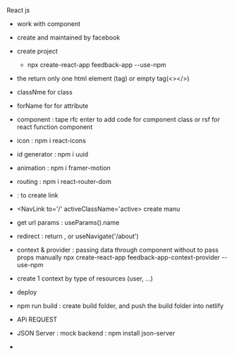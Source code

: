 React js 
- work with component
- create and maintained by facebook
- create project 
  -  npx create-react-app feedback-app --use-npm
- the return only one html element (tag) or empty tag(<></>)
- classNme for class
- forName for for attribute

- component : tape rfc enter to add code for component class or rsf for react function component
- icon : npm i react-icons

- id generator : npm i uuid
- animation : npm i framer-motion
- routing : npm i react-router-dom
- <Link to='/'/> : to create link
- <NavLink to='/'  activeClassName='active> create manu
- get url params : useParams().name
- redirect : return <Navigate to='/notFound'/>, or useNavigate('/about')

- context & provider :  passing data through component without to pass props manually
  npx create-react-app feedback-app-context-provider --use-npm

- create 1 context by type of resources (user, ...)


- deploy 
- npm run build : create build folder, and push the build folder into netlify

- APi REQUEST
- JSON Server : mock backend : npm install json-server
- 
